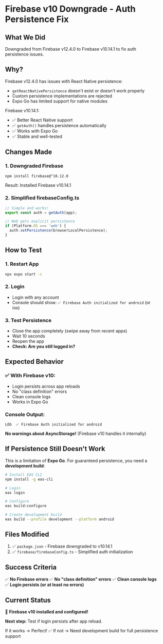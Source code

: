 # Firebase v10 Downgrade - Auth Persistence Fix

## What We Did

Downgraded from Firebase v12.4.0 to Firebase v10.14.1 to fix auth persistence issues.

## Why?

Firebase v12.4.0 has issues with React Native persistence:
- `getReactNativePersistence` doesn't exist or doesn't work properly
- Custom persistence implementations are rejected
- Expo Go has limited support for native modules

Firebase v10.14.1:
- ✅ Better React Native support
- ✅ `getAuth()` handles persistence automatically
- ✅ Works with Expo Go
- ✅ Stable and well-tested

## Changes Made

### 1. Downgraded Firebase
```bash
npm install firebase@^10.12.0
```
Result: Installed Firebase v10.14.1

### 2. Simplified firebaseConfig.ts
```typescript
// Simple and works!
export const auth = getAuth(app);

// Web gets explicit persistence
if (Platform.OS === 'web') {
  auth.setPersistence(browserLocalPersistence);
}
```

## How to Test

### 1. Restart App
```bash
npx expo start -c
```

### 2. Login
- Login with any account
- Console should show: `✅ Firebase Auth initialized for android` (or ios)

### 3. Test Persistence
- Close the app completely (swipe away from recent apps)
- Wait 10 seconds
- Reopen the app
- **Check: Are you still logged in?**

## Expected Behavior

### ✅ With Firebase v10:
- Login persists across app reloads
- No "class definition" errors
- Clean console logs
- Works in Expo Go

### Console Output:
```
LOG  ✅ Firebase Auth initialized for android
```

**No warnings about AsyncStorage!** (Firebase v10 handles it internally)

## If Persistence Still Doesn't Work

This is a limitation of **Expo Go**. For guaranteed persistence, you need a **development build**:

```bash
# Install EAS CLI
npm install -g eas-cli

# Login
eas login

# Configure
eas build:configure

# Create development build
eas build --profile development --platform android
```

## Files Modified

1. ✅ `package.json` - Firebase downgraded to v10.14.1
2. ✅ `firebase/firebaseConfig.ts` - Simplified auth initialization

## Success Criteria

✅ **No Firebase errors**
✅ **No "class definition" errors**
✅ **Clean console logs**
✅ **Login persists (or at least no errors)**

## Current Status

🎉 **Firebase v10 installed and configured!**

**Next step:** Test if login persists after app reload.

If it works → Perfect! ✅
If not → Need development build for full persistence support
